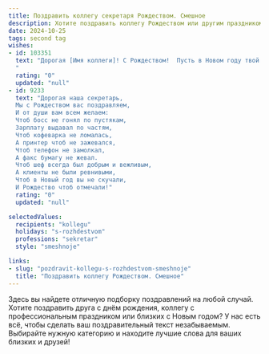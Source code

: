 ```yaml
---
title: Поздравить коллегу секретаря Рождеством. Смешное
description: Хотите поздравить коллегу Рождеством или другим праздником? Наш ИИ создаст незабываемое поздравление, а вы обязательно выделитесь среди других.  
date: 2024-10-25
tags: second tag
wishes:
- id: 103351
  text: "Дорогая [Имя коллеги]! С Рождеством!  Пусть в Новом году твой рабочий стол будет завален только подарками, а не бумагами, а секретарский талант принесет тебе море позитива и, конечно же, премию размером с новогоднюю елку! Желаю, чтобы все твои планы сбылись, как по волшебству (ну, или хотя бы по звонку от важного клиента)!
  "
  rating: "0"
  updated: "null"
- id: 9233
  text: "Дорогая наша секретарь,
  Мы с Рождеством вас поздравляем,
  И от души вам всем желаем:
  Чтоб босс не гонял по пустякам,
  Зарплату выдавал по частям,
  Чтоб кофеварка не ломалась,
  А принтер чтоб не зажевался,
  Чтоб телефон не замолкал,
  А факс бумагу не жевал.
  Чтоб шеф всегда был добрым и вежливым,
  А клиенты не были ревнивыми,
  Чтоб в Новый год вы не скучали,
  И Рождество чтоб отмечали!"
  rating: "0"
  updated: "null"

selectedValues:
  recipients: "kollegu"
  holidays: "s-rozhdestvom"
  professions: "sekretar"
  style: "smeshnoje"

links:
- slug: "pozdravit-kollegu-s-rozhdestvom-smeshnoje"
  title: "Поздравить коллегу Рождеством. Смешное"
---
```


Здесь вы найдете отличную подборку поздравлений на любой случай.
Хотите поздравить друга с днём рождения, коллегу с профессиональным праздником или близких с Новым годом? У нас есть всё, чтобы сделать ваш поздравительный текст незабываемым. Выбирайте нужную категорию и находите лучшие слова для ваших близких и друзей!
